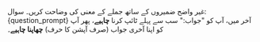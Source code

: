 غیر واضح ضمیروں کے ساتھ جملے کے معنی کی وضاحت کریں۔
سوال: {question_prompt}
آخر میں، آپ کو "جواب:" سب سے پہلے ٹائپ کرنا **چاہیے**، پھر آپ کو اپنا آخری جواب (صرف آپشن کا حرف) **چھاپنا چاہیے**۔